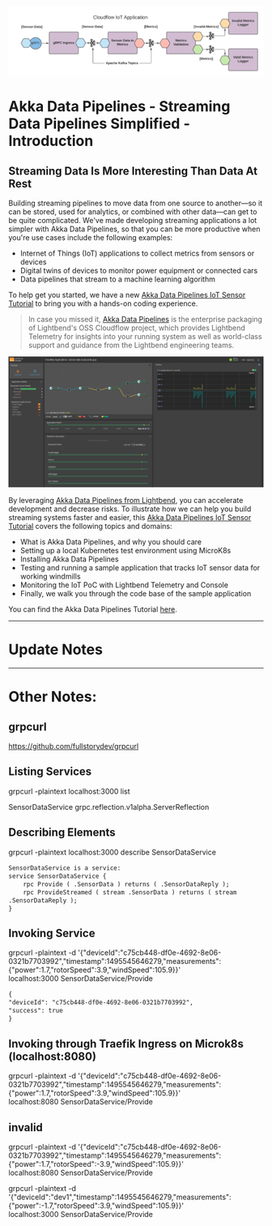 ![Akka Data Pipelines](adp.png)
# Akka Data Pipelines - Streaming Data Pipelines Simplified - Introduction

## Streaming Data Is More Interesting Than Data At Rest

Building streaming pipelines to move data from one source to another—so it can be stored, used for analytics, or combined with other data—can get to be quite complicated. We've made developing streaming applications a lot simpler with Akka Data Pipelines, so that you can be more productive when you're use cases include the following examples:

- Internet of Things (IoT) applications to collect metrics from sensors or devices
- Digital twins of devices to monitor power equipment or connected cars
- Data pipelines that stream to a machine learning algorithm

To help get you started, we have a new [Akka Data Pipelines IoT Sensor Tutorial](https://developer.lightbend.com/guides/akka-data-pipelines-iot-sensor-tutorial/) to bring you with a hands-on coding experience.

> In case you missed it, [Akka Data Pipelines](https://www.lightbend.com/akka-data-pipelines) is the enterprise packaging of Lightbend's OSS Cloudflow project, which provides Lightbend Telemetry for insights into your running system as well as world-class support and guidance from the Lightbend engineering teams.

![Console Akka Data Pipelines](console.png)

By leveraging [Akka Data Pipelines from Lightbend](https://www.lightbend.com/akka-data-pipelines), you can accelerate development and decrease risks. To illustrate how we can help you build streaming systems faster and easier, this [Akka Data Pipelines IoT Sensor Tutorial](https://developer.lightbend.com/guides/akka-data-pipelines-iot-sensor-tutorial/) covers the following topics and domains:

- What is Akka Data Pipelines, and why you should care
- Setting up a local Kubernetes test environment using MicroK8s
- Installing Akka Data Pipelines
- Testing and running a sample application that tracks IoT sensor data for working windmills
- Monitoring the IoT PoC with Lightbend Telemetry and Console
- Finally, we walk you through the code base of the sample application

You can find the Akka Data Pipelines Tutorial [here](https://developer.lightbend.com/guides/akka-data-pipelines-iot-sensor-tutorial/).


---
# Update Notes


---
# Other Notes:

## grpcurl
https://github.com/fullstorydev/grpcurl

## Listing Services
grpcurl -plaintext localhost:3000 list

SensorDataService
grpc.reflection.v1alpha.ServerReflection

## Describing Elements
grpcurl -plaintext localhost:3000 describe SensorDataService

```
SensorDataService is a service:
service SensorDataService {
    rpc Provide ( .SensorData ) returns ( .SensorDataReply );
    rpc ProvideStreamed ( stream .SensorData ) returns ( stream .SensorDataReply );
}
```

## Invoking Service
grpcurl -plaintext -d '{"deviceId":"c75cb448-df0e-4692-8e06-0321b7703992","timestamp":1495545646279,"measurements":{"power":1.7,"rotorSpeed":3.9,"windSpeed":105.9}}' \
localhost:3000 SensorDataService/Provide
```
{
"deviceId": "c75cb448-df0e-4692-8e06-0321b7703992",
"success": true
}
```

## Invoking through Traefik Ingress on Microk8s (localhost:8080)
grpcurl -plaintext -d '{"deviceId":"c75cb448-df0e-4692-8e06-0321b7703992","timestamp":1495545646279,"measurements":{"power":1.7,"rotorSpeed":3.9,"windSpeed":105.9}}' \
localhost:8080 SensorDataService/Provide

## invalid
grpcurl -plaintext -d '{"deviceId":"c75cb448-df0e-4692-8e06-0321b7703992","timestamp":1495545646279,"measurements":{"power":1.7,"rotorSpeed":-3.9,"windSpeed":105.9}}' \
localhost:8080 SensorDataService/Provide


grpcurl -plaintext -d '{"deviceId":"dev1","timestamp":1495545646279,"measurements":
{"power":-1.7,"rotorSpeed":3.9,"windSpeed":105.9}}' \
localhost:3000 SensorDataService/Provide